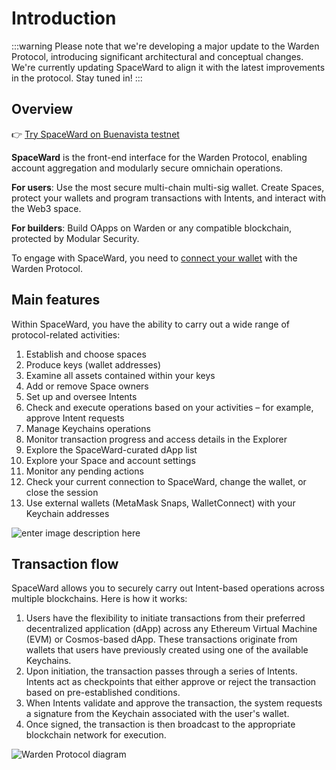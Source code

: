 ﻿---
sidebar_position: 1
id: home-doc
slug: /
---

# Introduction

:::warning 
Please note that we're developing a major update to the Warden Protocol, introducing significant architectural and conceptual changes. We're currently updating SpaceWard to align it with the latest improvements in the protocol. Stay tuned in! 
:::

## Overview

👉 [Try SpaceWard on Buenavista testnet](https://spaceward.buenavista.wardenprotocol.org)

**SpaceWard** is the front-end interface for the Warden Protocol, enabling account aggregation and modularly secure omnichain operations.

**For users**: Use the most secure multi-chain multi-sig wallet. Create Spaces, protect your wallets and program transactions with Intents, and interact with the Web3 space.

**For builders**: Build OApps on Warden or any compatible blockchain, protected by Modular Security.

To engage with SpaceWard, you need to [connect your wallet](/spaceward/connect-your-wallet) with the Warden Protocol.

## Main features

Within SpaceWard, you have the ability to carry out a wide range of protocol-related activities:

1. Establish and choose spaces
2. Produce keys (wallet addresses)
3. Examine all assets contained within your keys
4. Add or remove Space owners
5. Set up and oversee Intents
6. Check and execute operations based on your activities – for example, approve Intent requests
7. Manage Keychains operations
8. Monitor transaction progress and access details in the Explorer
9. Explore the SpaceWard-curated dApp list
10. Explore your Space and account settings
11. Monitor any pending actions
12. Check your current connection to SpaceWard, change the wallet, or close the session
13. Use external wallets (MetaMask Snaps, WalletConnect) with your Keychain addresses

![enter image description here](https://i.ibb.co/5MzQqDs/spaceward.png)

## Transaction flow

SpaceWard allows you to securely carry out Intent-based operations across multiple blockchains. Here is how it works:

1. Users have the flexibility to initiate transactions from their preferred decentralized application (dApp) across any Ethereum Virtual Machine (EVM) or Cosmos-based dApp. These transactions originate from wallets that users have previously created using one of the available Keychains.
2. Upon initiation, the transaction passes through a series of Intents. Intents act as checkpoints that either approve or reject the transaction based on pre-established conditions.
3. When Intents validate and approve the transaction, the system requests a signature from the Keychain associated with the user's wallet.
4. Once signed, the transaction is then broadcast to the appropriate blockchain network for execution.

![Warden Protocol diagram](https://i.ibb.co/6yYvGJK/Screenshot-2024-02-09-at-12-21-22.png)
